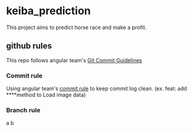 # keiba_prediction

This project aims to predict horse race and make a profit.

## github rules

This repo follows angular team's [Git Commit Guidelines](https://github.com/angular/angular.js/blob/master/DEVELOPERS.md#type)

### Commit rule

Using angular team's [commit rule](https://github.com/angular/angular.js/blob/master/DEVELOPERS.md#type)
to keep commit log clean. (ex. feat: add ****method to Load image data)

### Branch rule

a
b